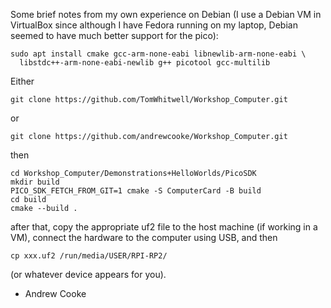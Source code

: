 
Some brief notes from my own experience on Debian (I use a Debian VM
in VirtualBox since although I have Fedora running on my laptop,
Debian seemed to have much better support for the pico):

    sudo apt install cmake gcc-arm-none-eabi libnewlib-arm-none-eabi \
      libstdc++-arm-none-eabi-newlib g++ picotool gcc-multilib

Either

    git clone https://github.com/TomWhitwell/Workshop_Computer.git

or

    git clone https://github.com/andrewcooke/Workshop_Computer.git

then

    cd Workshop_Computer/Demonstrations+HelloWorlds/PicoSDK
    mkdir build
    PICO_SDK_FETCH_FROM_GIT=1 cmake -S ComputerCard -B build
    cd build
    cmake --build .

after that, copy the appropriate uf2 file to the host machine (if
working in a VM), connect the hardware to the computer using USB, and
then

    cp xxx.uf2 /run/media/USER/RPI-RP2/

(or whatever device appears for you).

- Andrew Cooke




